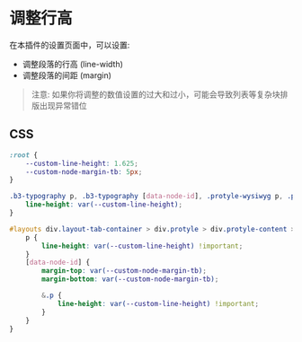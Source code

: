 # 调整行高

在本插件的设置页面中，可以设置:

- 调整段落的行高 (line-width)
- 调整段落的间距 (margin)

> 注意: 如果你将调整的数值设置的过大和过小，可能会导致列表等复杂块排版出现异常错位

## CSS

```scss
:root {
    --custom-line-height: 1.625;
    --custom-node-margin-tb: 5px;
}

.b3-typography p, .b3-typography [data-node-id], .protyle-wysiwyg p, .protyle-wysiwyg [data-node-id] [spellcheck] {
    line-height: var(--custom-line-height);
}

#layouts div.layout-tab-container > div.protyle > div.protyle-content > div.protyle-wysiwyg {
    p {
        line-height: var(--custom-line-height) !important;
    }
    [data-node-id] {
        margin-top: var(--custom-node-margin-tb);
        margin-bottom: var(--custom-node-margin-tb);

        &.p {
            line-height: var(--custom-line-height) !important;
        }
    }
}
```

